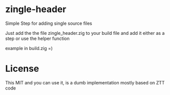 # zingle-header
Simple Step for adding single source files

Just add the the file zingle_header.zig to your build file and add it either as a step or use the helper function 

example in build.zig =)

# License

This MIT and you can use it, is a dumb implementation mostly based on ZTT code
